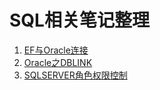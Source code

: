 # SQL相关笔记整理

1. [EF与Oracle连接](https://github.com/beingWH/SQL/blob/master/SQL/EFORACLE/EF6%2BOracle%2BCodefirst%E5%AE%9E%E6%96%BD.md)
2. [Oracle之DBLINK](https://github.com/beingWH/SQL/blob/master/SQL/ORACLEDBLINK/oracledblink.md)
3. [SQLSERVER角色权限控制](https://github.com/beingWH/SQL/blob/master/SQL/SQLSERVER/SQLServer%E8%A7%92%E8%89%B2%E4%B8%8E%E6%9D%83%E9%99%90%E6%8E%A7%E5%88%B6.md)
